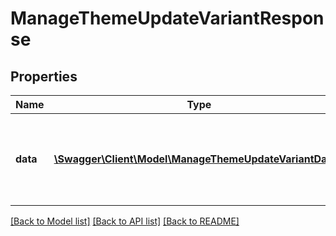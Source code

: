 # ManageThemeUpdateVariantResponse

## Properties
Name | Type | Description | Notes
------------ | ------------- | ------------- | -------------
**data** | [**\Swagger\Client\Model\ManageThemeUpdateVariantData[]**](ManageThemeUpdateVariantData.md) | Information about the theme variant that was updated or created | 

[[Back to Model list]](../README.md#documentation-for-models) [[Back to API list]](../README.md#documentation-for-api-endpoints) [[Back to README]](../README.md)


